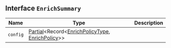 ## Interface `EnrichSummary`

| Name | Type | Description |
| - | - | - |
| `config` | [Partial](./Partial.md)<Record<[EnrichPolicyType](./EnrichPolicyType.md), [EnrichPolicy](./EnrichPolicy.md)>> | &nbsp; |
